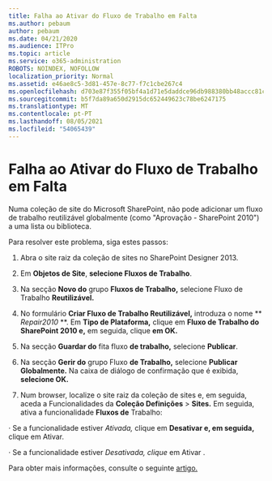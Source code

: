 ```yaml
---
title: Falha ao Ativar do Fluxo de Trabalho em Falta
ms.author: pebaum
author: pebaum
ms.date: 04/21/2020
ms.audience: ITPro
ms.topic: article
ms.service: o365-administration
ROBOTS: NOINDEX, NOFOLLOW
localization_priority: Normal
ms.assetid: e46ae8c5-3d81-457e-8c77-f7c1cbe267c4
ms.openlocfilehash: d703e87f355f05bf4a1d71e5daddce96db988380bb48accc81c95f1ba91fbb2b
ms.sourcegitcommit: b5f7da89a650d2915dc652449623c78be6247175
ms.translationtype: MT
ms.contentlocale: pt-PT
ms.lasthandoff: 08/05/2021
ms.locfileid: "54065439"
---
```

# <a name="missing-workflow-failed-to-activate"></a>Falha ao Ativar do Fluxo de Trabalho em Falta

Numa coleção de site do Microsoft SharePoint, não pode adicionar um fluxo de trabalho reutilizável globalmente (como "Aprovação - SharePoint 2010") a uma lista ou biblioteca.
  
Para resolver este problema, siga estes passos: 
  
1. Abra o site raiz da coleção de sites no SharePoint Designer 2013.
  
2. Em **Objetos de Site**, **selecione Fluxos de Trabalho**. 
  
3. Na secção **Novo do** grupo **Fluxos de Trabalho,** selecione Fluxo de Trabalho **Reutilizável.** 
  
4. No formulário **Criar Fluxo de Trabalho Reutilizável,** introduza o nome ** *Repair2010* **. Em **Tipo de Plataforma,** clique em **Fluxo de Trabalho do SharePoint 2010 e,** em seguida, clique **em OK.** 
  
1. Na secção **Guardar do** fita fluxo **de trabalho,** selecione **Publicar**. 
  
2. Na secção **Gerir do** grupo Fluxo **de Trabalho,** selecione **Publicar Globalmente.** Na caixa de diálogo de confirmação que é exibida, **selecione OK.** 
  
3. Num browser, localize o site raiz da coleção de sites e, em seguida, aceda a Funcionalidades da **Coleção Definições** \> **Sites.** Em seguida, ativa a funcionalidade **Fluxos de** Trabalho: 
  
· Se a funcionalidade estiver *Ativada,* clique em **Desativar e, em seguida,** clique em Ativar.  
  
· Se a funcionalidade estiver *Desativada, clique* em Ativar .  
  
Para obter mais informações, consulte o seguinte [artigo.](https://go.microsoft.com/fwlink/?linkid=2047770&amp;clcid=0x409)
  

